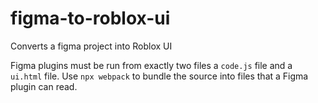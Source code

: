 # figma-to-roblox-ui
Converts a figma project into Roblox UI

Figma plugins must be run from exactly two files a `code.js` file and a `ui.html` file. Use `npx webpack` to bundle the source into files that a Figma plugin can read.
